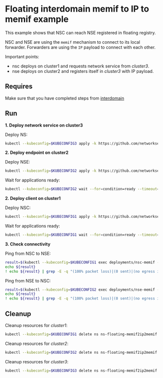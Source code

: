 # Floating interdomain memif to IP to memif example

This example shows that NSC can reach NSE registered in floating registry.

NSC and NSE are using the `memif` mechanism to connect to its local forwarder.
Forwarders are using the `IP` payload to connect with each other.

Important points:
- nsc deploys on cluster1 and requests network service from *cluster3*.
- nse deploys on cluster2 and registers itself in *cluster3* with IP payload.


## Requires

Make sure that you have completed steps from [interdomain](../../suites/basic)

## Run

**1. Deploy network service on cluster3**

Deploy NS:
```bash
kubectl --kubeconfig=$KUBECONFIG3 apply -k https://github.com/networkservicemesh/deployments-k8s/examples/interdomain/usecases/floating_Memif2IP2Memif/cluster3?ref=f9479456c4c0384aaddb8ec7fc57bc39a5c3d466
```

**2. Deploy endpoint on cluster2**

Deploy NSE:
```bash
kubectl --kubeconfig=$KUBECONFIG2 apply -k https://github.com/networkservicemesh/deployments-k8s/examples/interdomain/usecases/floating_Memif2IP2Memif/cluster2?ref=f9479456c4c0384aaddb8ec7fc57bc39a5c3d466
```

Wait for applications ready:
```bash
kubectl --kubeconfig=$KUBECONFIG2 wait --for=condition=ready --timeout=2m pod -l app=nse-memif -n ns-floating-memif2ip2memif
```

**2. Deploy client on cluster1**

Deploy NSC:
```bash
kubectl --kubeconfig=$KUBECONFIG1 apply -k https://github.com/networkservicemesh/deployments-k8s/examples/interdomain/usecases/floating_Memif2IP2Memif/cluster1?ref=f9479456c4c0384aaddb8ec7fc57bc39a5c3d466
```

Wait for applications ready:
```bash
kubectl --kubeconfig=$KUBECONFIG1 wait --for=condition=ready --timeout=2m pod -l app=nsc-memif -n ns-floating-memif2ip2memif
```

**3. Check connectivity**

Ping from NSC to NSE:
```bash
result=$(kubectl --kubeconfig=$KUBECONFIG1 exec deployments/nsc-memif -n "ns-floating-memif2ip2memif" -- vppctl ping 172.16.1.2 repeat 4)
echo ${result}
! echo ${result} | grep -E -q "(100% packet loss)|(0 sent)|(no egress interface)"
```

Ping from NSE to NSC:
```bash
result=$(kubectl --kubeconfig=$KUBECONFIG2 exec deployments/nse-memif -n "ns-floating-memif2ip2memif" -- vppctl ping 172.16.1.3 repeat 4)
echo ${result}
! echo ${result} | grep -E -q "(100% packet loss)|(0 sent)|(no egress interface)"
```

## Cleanup

Cleanup resources for *cluster1*:
```bash
kubectl --kubeconfig=$KUBECONFIG1 delete ns ns-floating-memif2ip2memif
```

Cleanup resources for *cluster2*:
```bash
kubectl --kubeconfig=$KUBECONFIG2 delete ns ns-floating-memif2ip2memif
```

Cleanup resources for *cluster3*:
```bash
kubectl --kubeconfig=$KUBECONFIG3 delete ns ns-floating-memif2ip2memif
```
